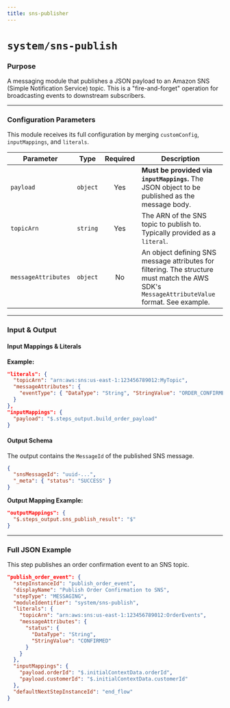 ```yaml
---
title: sns-publisher
---
```


# `system/sns-publish`

### Purpose

A messaging module that publishes a JSON payload to an Amazon SNS (Simple Notification Service) topic. This is a "fire-and-forget" operation for broadcasting events to downstream subscribers.

---

### Configuration Parameters

This module receives its full configuration by merging `customConfig`, `inputMappings`, and `literals`.

| Parameter           | Type     | Required | Description                                                                                                                                 |
| ------------------- | -------- | :------: | ------------------------------------------------------------------------------------------------------------------------------------------- |
| `payload`           | `object` |   Yes    | **Must be provided via `inputMappings`.** The JSON object to be published as the message body.                                              |
| `topicArn`          | `string` |   Yes    | The ARN of the SNS topic to publish to. Typically provided as a `literal`.                                                                  |
| `messageAttributes` | `object` |    No    | An object defining SNS message attributes for filtering. The structure must match the AWS SDK's `MessageAttributeValue` format. See example. |

---

### Input & Output

#### Input Mappings & Literals

**Example:**
```json
"literals": {
  "topicArn": "arn:aws:sns:us-east-1:123456789012:MyTopic",
  "messageAttributes": {
    "eventType": { "DataType": "String", "StringValue": "ORDER_CONFIRMED" }
  }
},
"inputMappings": {
  "payload": "$.steps_output.build_order_payload"
}
```

#### Output Schema

The output contains the `MessageId` of the published SNS message.
```json
{
  "snsMessageId": "uuid-...",
  "_meta": { "status": "SUCCESS" }
}
```

**Output Mapping Example:**
```json
"outputMappings": {
  "$.steps_output.sns_publish_result": "$"
}
```

---

### Full JSON Example

This step publishes an order confirmation event to an SNS topic.

```json
"publish_order_event": {
  "stepInstanceId": "publish_order_event",
  "displayName": "Publish Order Confirmation to SNS",
  "stepType": "MESSAGING",
  "moduleIdentifier": "system/sns-publish",
  "literals": {
    "topicArn": "arn:aws:sns:us-east-1:123456789012:OrderEvents",
    "messageAttributes": {
      "status": {
        "DataType": "String",
        "StringValue": "CONFIRMED"
      }
    }
  },
  "inputMappings": {
    "payload.orderId": "$.initialContextData.orderId",
    "payload.customerId": "$.initialContextData.customerId"
  },
  "defaultNextStepInstanceId": "end_flow"
}
```